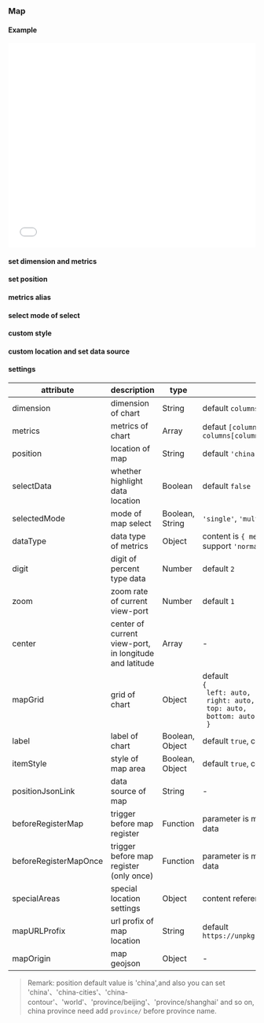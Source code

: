 ### Map

#### Example

<iframe width="100%" height="415" src="//jsfiddle.net/vue_echarts/1fwe4tt7/embedded/result,html,js/?bodyColor=fff" allowfullscreen="allowfullscreen" frameborder="0"></iframe>

#### set dimension and metrics

<vuep template="#set-metrics-dimension"></vuep>

<script v-pre type="text/x-template" id="set-metrics-dimension">
<template>
  <ve-map :data="chartData" :settings="chartSettings"></ve-map>
</template>

<script>
  module.exports = {
    created: function () {
      this.chartData = {
        columns: ['location', 'GDP'],
        rows: [
          { 'location': '吉林', 'GDP': 123, 'person': 123, 'area': 92134 },
          { 'location': '北京', 'GDP': 1223, 'person': 2123, 'area': 29234 },
          { 'location': '上海', 'GDP': 2123, 'person': 1243, 'area': 94234 },
          { 'location': '浙江', 'GDP': 4123, 'person': 5123, 'area': 29234 }
        ]
      }
      this.chartSettings = {
        position: 'china',
        dimension: 'location',
        metrics: ['person', 'area'],
        dataType: {
          'area': 'KMB'
        }
      }
    }
  }
</script>
</script>

#### set position

<vuep template="#set-city"></vuep>

<script v-pre type="text/x-template" id="set-city">
<template>
  <ve-map :data="chartData" :settings="chartSettings"></ve-map>
</template>

<script>
  module.exports = {
    created: function () {
      this.chartData = {
        columns: ['location', 'GDP'],
        rows: [
          { 'location': '延庆区', 'GDP': 123 },
          { 'location': '密云区', 'GDP': 1223 },
          { 'location': '平谷区', 'GDP': 2123 },
          { 'location': '海淀区', 'GDP': 4123 }
        ]
      }
      this.chartSettings = {
        position: 'province/beijing'
      }
    }
  }
</script>
</script>

#### metrics alias

<vuep template="#change-metrics-name"></vuep>

<script v-pre type="text/x-template" id="change-metrics-name">
<template>
  <ve-map :data="chartData" :settings="chartSettings"></ve-map>
</template>

<script>
  module.exports = {
    created: function () {
      this.chartData = {
        columns: ['location', 'GDP'],
        rows: [
          { 'location': '延庆区', 'GDP': 123 },
          { 'location': '密云区', 'GDP': 1223 },
          { 'location': '平谷区', 'GDP': 2123 },
          { 'location': '海淀区', 'GDP': 4123 }
        ]
      }
      this.chartSettings = {
        labelMap: {
          'GDP': '国内生产总值'
        }
      }
    }
  }
</script>
</script>

#### select mode of select

<vuep template="#set-selection"></vuep>

<script v-pre type="text/x-template" id="set-selection">
<template>
  <div>
    <span>selected: {{ cityName || '-' }}</span>
    <ve-map :data="chartData" :settings="chartSettings" :events="chartEvents"></ve-map>
  </div>
</template>

<script>
  module.exports = {
    data () {
      this.chartData = {
        columns: ['location', 'GDP'],
        rows: [
          { 'location': '吉林', 'GDP': 123 },
          { 'location': '北京', 'GDP': 1223 },
          { 'location': '上海', 'GDP': 2123 },
          { 'location': '浙江', 'GDP': 4123 }
        ]
      }
      this.chartSettings = {
        position: 'china',
        // selectData: true,
        selectedMode: 'single'
      }
      this.chartEvents = {
        click: (v) => {
          this.cityName = v.name
        }
      }
      return {
        cityName: ''
      }
    }
  }
</script>
</script>

#### custom style

<vuep template="#set-style"></vuep>

<script v-pre type="text/x-template" id="set-style">
<template>
  <ve-map :data="chartData" :settings="chartSettings"></ve-map>
</template>

<script>
  module.exports = {
    created: function () {
      this.chartData = {
        columns: ['location', 'GDP'],
        rows: [
          { 'location': '吉林', 'GDP': 123 },
          { 'location': '北京', 'GDP': 1223 },
          { 'location': '上海', 'GDP': 2123 },
          { 'location': '浙江', 'GDP': 4123 }
        ]
      }
      this.chartSettings = {
        position: 'china',
        label: false,
        itemStyle: {
          normal: {
            borderColor: '#00f'
          }
        },
        zoom: 1.2
      }
    }
  }
</script>
</script>

#### custom location and set data source

<vuep template="#set-position-json"></vuep>

<script v-pre type="text/x-template" id="set-position-json">
<template>
  <ve-map :data="chartData" :settings="chartSettings" :extend="chartExtend"></ve-map>
</template>

<script>
  module.exports = {
    created: function () {
      this.chartData = {
        columns: ['location', ' person'],
        rows: [
          { 'location': '北区', ' person': 123 }
        ]
      }
      this.chartSettings = {
        positionJsonLink: 'https://dn-quietcoder.qbox.me/HK_geo.json',
        position: 'HK',
        beforeRegisterMap (json) {
          // edit data here such as:
          // json.features[0].properties.cp = [121.509062, 26.044332]
          return json
        }
      }
      this.chartExtend = {
        series: {
          nameMap: {
            'Central and Western':'中西区',
            'Eastern':'东区',
            'Islands':'离岛',
            'Kowloon City':'九龙城',
            'Kwai Tsing':'葵青',
            'Kwun Tong':'观塘',
            'North':'北区',
            'Sai Kung':'西贡',
            'Sha Tin':'沙田',
            'Sham Shui Po':'深水埗',
            'Southern':'南区',
            'Tai Po':'大埔',
            'Tsuen Wan':'荃湾',
            'Tuen Mun':'屯门',
            'Wan Chai':'湾仔',
            'Wong Tai Sin':'黄大仙',
            'Yau Tsim Mong':'油尖旺',
            'Yuen Long':'元朗'
          }
        }
      }
    }
  }
</script>
</script>

#### settings

| attribute | description | type | remark |
| --- | --- | --- | --- |
| dimension | dimension of chart | String | default `columns[0]` |
| metrics | metrics of chart | Array | defaut `[columns[1] ~ columns[columns.length - 1]]` |
| position | location of map | String | default `'china'` |
| selectData | whether highlight data location | Boolean | default `false` |
| selectedMode | mode of map select | Boolean, String | `'single'`, `'multiple'`, default `false` |
| dataType | data type of metrics | Object | content is `{ metricsName: dataType }`, support `'normal'`, `'KMB'`, `'percent'` |
| digit | digit of percent type data | Number | default `2` |
| zoom | zoom rate of current view-port | Number | default `1` |
| center | center of current view-port, in longitude and latitude | Array | - |
| mapGrid | grid of chart | Object | default <br>`{`<br>` left: auto,`<br>` right: auto,`<br>` top: auto,`<br>` bottom: auto`<br>` }` |
| label | label of chart | Boolean, Object | default `true`, content reference [docs](http://ecomfe.github.io/echarts-doc/public/en/option.html#series-map.label) |
| itemStyle | style of map area | Boolean, Object | default `true`, content reference [docs](http://ecomfe.github.io/echarts-doc/public/en/option.html#series-map.itemStyle) |
| positionJsonLink | data source of map | String | - |
| beforeRegisterMap | trigger before map register | Function | parameter is map data, need to return map data |
| beforeRegisterMapOnce | trigger before map register (only once) | Function | parameter is map data, need to return map data |
| specialAreas | special location settings | Object | content reference [docs](http://echarts.baidu.com/api.html#echarts.registerMap) |
| mapURLProfix | url profix of map location | String | default  `https://unpkg.com/echarts@3.6.2/map/json/` |
| mapOrigin | map geojson | Object | - |

> Remark: position default value is 'china',and also you can set 'china'、'china-cities'、'china-contour'、'world'、'province/beijing'、'province/shanghai' and so on, china province need add `province/` before province name.
